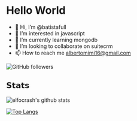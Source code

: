 Hello World
=

- 👋 Hi, I’m @batistafull
- 👀 I’m interested in javascript
- 🌱 I’m currently learning mongodb
- 💞️ I’m looking to collaborate on suitecrm
- 📫 How to reach me albertomimi16@gmail.com

![GitHub followers](https://img.shields.io/github/followers/batistafull?style=for-the-badge)

## 𝗦𝘁𝗮𝘁𝘀
![elfocrash's github stats](https://github-readme-stats.vercel.app/api?username=batistafull&show_icons=true&theme=dracula)

<!---
batistafull/batistafull is a ✨ special ✨ repository because its `README.md` (this file) appears on your GitHub profile.
You can click the Preview link to take a look at your changes.
--->

[![Top Langs](https://github-readme-stats.vercel.app/api/top-langs/?username=anuraghazra&layout=compact)](https://github.com/anuraghazra/github-readme-stats)
